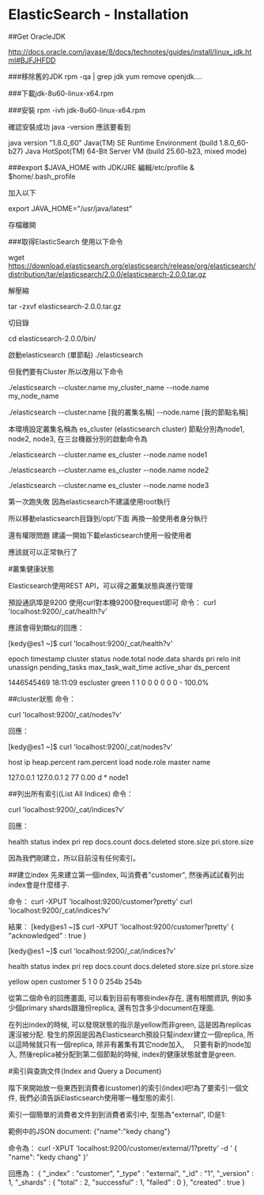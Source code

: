 # ElasticSearch - Installation


##Get OracleJDK

http://docs.oracle.com/javase/8/docs/technotes/guides/install/linux_jdk.html#BJFJHFDD

###移除舊的JDK
rpm -qa | grep jdk
yum remove openjdk....


###下載jdk-8u60-linux-x64.rpm

###安裝
rpm -ivh jdk-8u60-linux-x64.rpm

確認安裝成功
java -version
應該要看到

java version "1.8.0_60"
Java(TM) SE Runtime Environment (build 1.8.0_60-b27)
Java HotSpot(TM) 64-Bit Server VM (build 25.60-b23, mixed mode)

###export $JAVA_HOME with JDK/JRE
編輯/etc/profile & $home/.bash_profile

加入以下

export JAVA_HOME="/usr/java/latest"

存檔離開

###取得ElasticSearch
使用以下命令

wget https://download.elasticsearch.org/elasticsearch/release/org/elasticsearch/distribution/tar/elasticsearch/2.0.0/elasticsearch-2.0.0.tar.gz

解壓縮

tar -zxvf elasticsearch-2.0.0.tar.gz

切目錄

cd elasticsearch-2.0.0/bin/

啟動elasticsearch (單節點)
./elasticsearch

但我們要有Cluster 所以改用以下命令

./elasticsearch --cluster.name my_cluster_name --node.name my_node_name

./elasticsearch --cluster.name [我的叢集名稱] --node.name [我的節點名稱]

本環境設定叢集名稱為 es_cluster (elasticsearch cluster)
節點分別為node1, node2, node3, 在三台機器分別的啟動命令為

./elasticsearch --cluster.name es_cluster --node.name node1

./elasticsearch --cluster.name es_cluster --node.name node2

./elasticsearch --cluster.name es_cluster --node.name node3

第一次跑失敗 因為elasticsearch不建議使用root執行

所以移動elasticsearch目錄到/opt/下面
再換一般使用者身分執行

還有權限問題 建議一開始下載elasticsearch使用一般使用者

應該就可以正常執行了

#叢集健康狀態

Elasticsearch使用REST API，可以得之叢集狀態與進行管理

預設通訊埠是9200 使用curl對本機9200發request即可
命令：
curl 'localhost:9200/_cat/health?v'

應該會得到類似的回應：

[kedy@es1 ~]$ curl 'localhost:9200/_cat/health?v'


epoch      timestamp cluster   status node.total node.data shards pri relo init unassign pending_tasks max_task_wait_time active_shar ds_percent


1446545469 18:11:09  escluster green           1         1      0   0    0    0        0             0                  -                 100.0%

##cluster狀態
命令：

curl 'localhost:9200/_cat/nodes?v'


回應：

[kedy@es1 ~]$ curl 'localhost:9200/_cat/nodes?v'

host      ip        heap.percent ram.percent load node.role master name

127.0.0.1 127.0.0.1            2          77 0.00 d         *      node1

##列出所有索引(List All Indices)
命令：

curl 'localhost:9200/_cat/indices?v'

回應：

health status index pri rep docs.count docs.deleted store.size pri.store.size

因為我們剛建立，所以目前沒有任何索引。

##建立index
先來建立第一個index, 叫消費者"customer", 然後再試試看列出index會是什麼樣子.

命令：
curl -XPUT 'localhost:9200/customer?pretty'
curl 'localhost:9200/_cat/indices?v'

結果：
[kedy@es1 ~]$ curl -XPUT 'localhost:9200/customer?pretty'
{
  "acknowledged" : true
}

[kedy@es1 ~]$ curl 'localhost:9200/_cat/indices?v'

health status index    pri rep docs.count docs.deleted store.size pri.store.size

yellow open   customer   5   1          0            0       254b           254b

從第二個命令的回應畫面, 可以看到目前有哪些index存在, 還有相關資訊, 例如多少個primary shards跟幾份replica, 還有包含多少document在理面.

在列出index的時候, 可以發現狀態的指示是yellow而非green, 這是因為replicas還沒被分配. 發生的原因是因為Elasticsearch預設只幫indexr建立一個replica, 所以這時候就只有一個replica, 除非有叢集有其它node加入, 　只要有新的node加入, 然後replica被分配到第二個節點的時候, index的健康狀態就會是green.

#索引與查詢文件(Index and Query a Document)

階下來開始放一些東西到消費者(customer)的索引(index)吧!為了要索引一個文件, 我們必須告訴Elasticsearch使用哪一種型態的索引.

索引一個簡單的消費者文件到到消費者索引中, 型態為"external", ID是1:

範例中的JSON document: {"name":"kedy chang"}

命令為：
curl -XPUT 'localhost:9200/customer/external/1?pretty' -d '
{
    "name": "kedy chang"
}'

回應為：
{
  "_index" : "customer",
  "_type" : "external",
  "_id" : "1",
  "_version" : 1,
  "_shards" : {
    "total" : 2,
    "successful" : 1,
    "failed" : 0
  },
  "created" : true
}
